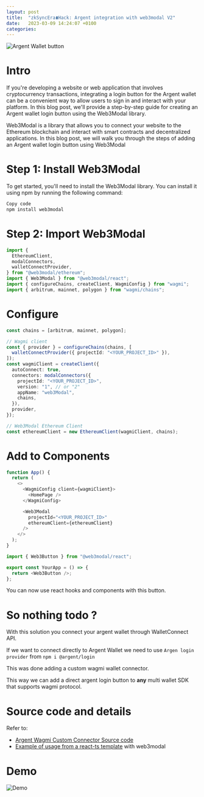 ```yaml
---
layout: post
title:  "zkSyncEra∎Hack: Argent integration with web3modal V2"
date:   2023-03-09 14:24:07 +0100
categories: 
---
```


![Argent Wallet button](/zkSync-Era-Hack0/media/button-login.png)

# Intro
If you're developing a website or web application that involves cryptocurrency transactions, integrating a login button for the Argent wallet can be a convenient way to allow users to sign in and interact with your platform. In this blog post, we'll provide a step-by-step guide for creating an Argent wallet login button using the Web3Modal library.

Web3Modal is a library that allows you to connect your website to the Ethereum blockchain and interact with smart contracts and decentralized applications. In this blog post, we will walk you through the steps of adding an Argent wallet login button using Web3Modal

# Step 1: Install Web3Modal

To get started, you'll need to install the Web3Modal library. You can install it using npm by running the following command:

```bash
Copy code
npm install web3modal
```

# Step 2: Import Web3Modal
```ts
import {
  EthereumClient,
  modalConnectors,
  walletConnectProvider,
} from "@web3modal/ethereum";
import { Web3Modal } from "@web3modal/react";
import { configureChains, createClient, WagmiConfig } from "wagmi";
import { arbitrum, mainnet, polygon } from "wagmi/chains";
```

# Configure

```ts
const chains = [arbitrum, mainnet, polygon];

// Wagmi client
const { provider } = configureChains(chains, [
  walletConnectProvider({ projectId: "<YOUR_PROJECT_ID>" }),
]);
const wagmiClient = createClient({
  autoConnect: true,
  connectors: modalConnectors({
    projectId: "<YOUR_PROJECT_ID>",
    version: "1", // or "2"
    appName: "web3Modal",
    chains,
  }),
  provider,
});

// Web3Modal Ethereum Client
const ethereumClient = new EthereumClient(wagmiClient, chains);
```

# Add to Components
```ts
function App() {
  return (
    <>
      <WagmiConfig client={wagmiClient}>
        <HomePage />
      </WagmiConfig>

      <Web3Modal
        projectId="<YOUR_PROJECT_ID>"
        ethereumClient={ethereumClient}
      />
    </>
  );
}
```

```ts
import { Web3Button } from "@web3modal/react";

export const YourApp = () => {
  return <Web3Button />;
};
```

You can now use react hooks and components with this button.

# So nothing todo ?

With this solution you connect your argent wallet through WalletConnect API.

If we want to connect directly to Argent Wallet we need to use `Argen login provider`
from `npm i @argent/login`

This was done adding a custom wagmi wallet connector.

This way we can add a direct argent login button to **any**
multi wallet SDK that supports wagmi protocol.


# Source code and details

Refer to:

- [Argent Wagmi Custom Connector Source code](https://github.com/nabetse00/argent-wagmi-connector)
- [Example of usage from a react-ts template](https://github.com/nabetse00/test-argent-wagmi-connector) with web3modal

# Demo 

![Demo](https://user-images.githubusercontent.com/4185026/223785910-99a3cc8f-c1ee-4223-b918-09a86d511409.gif)

